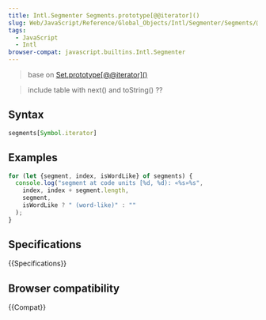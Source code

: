 ```yaml
---
title: Intl.Segmenter Segments.prototype[@@iterator]()
slug: Web/JavaScript/Reference/Global_Objects/Intl/Segmenter/Segments/@@iterator
tags:
  - JavaScript
  - Intl
browser-compat: javascript.builtins.Intl.Segmenter
---
```


>base on [Set.prototype\[@@iterator\]\(\)](http://developer.mozilla.org/en-US/docs/Web/JavaScript/Reference/Global_Objects/Set/@@iterator)

>include table with next() and toString() ??

## Syntax

```js
segments[Symbol.iterator]
```


## Examples

```js
for (let {segment, index, isWordLike} of segments) {
  console.log("segment at code units [%d, %d): «%s»%s",
    index, index + segment.length,
    segment,
    isWordLike ? " (word-like)" : ""
  );
}
```


## Specifications

{{Specifications}}

## Browser compatibility

{{Compat}}
